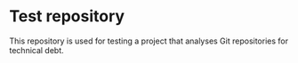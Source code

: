 # Test repository

This repository is used for testing a project that analyses Git repositories for technical debt.
